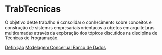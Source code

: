 # TrabTecnicas
O objetivo deste trabalho é consolidar o conhecimento sobre conceitos e construção de sistemas empresariais orientados a objetos em arquiteturas multicamadas através da exploração dos tópicos discutidos na disciplina de Técnicas de Programação.

[Definição](/trabalho_2015_1.pdf)
[Modelagem Conceitual Banco de Dados](https://drive.draw.io/#G0B9VPTiXLamonbXo1OUhkc05Zb1U)